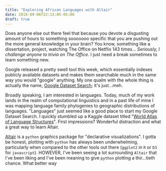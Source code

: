 ```yaml
---
title: "Exploring African Languages with Altair"
date: 2018-09-06T22:13:05-05:00
draft: true
---
```


Does anyone else out there feel that because you devote a disgusting amount of hours to something sooooooo specific that you are pushing out the more general knowledge in your brain? You know, something like a dissertation, project, watching The Office on Netflix 143 times... *Seriously, I challenge anyone to trivia on The Office*. I just need a break sometimes to learn something new.

Google released a pretty swell tool this week, which essentially indexes publicly available datasets and makes them searchable much in the same way you would "google" anything. My one qualm with the whole thing is actually the name, [Google Dataset Search](https://toolbox.google.com/datasetsearch); it's just...meh. 

 Broadly speaking, I am interested in languages. Today, much of my work lands in the realm of computational linguistics and in a past life of mine I was mapping language family phylogenies to geographic distributions of languages. "Languages" just seemed like a good place to start my Google Dataset Search. I quickly stumbled up a Kaggle dataset titled "[World Atlas of Language Structures](https://toolbox.google.com/datasetsearch/search?query=languages&docid=6GpBhAxWvCVR6Ny%2BAAAAAA%3D%3D)". First impressions? Wonderful distraction and what a great way to learn Altair. 
 
 [Altair](https://altair-viz.github.io/) is a `python` graphics package for "declarative visualizations". I gotta be honest, plotting with `python` has always been underwhelming, particularly when compared to the other tools out there (`ggplot2` in `R` or `D3` for `javascript`). HOWEVER, I've been seeing a lot surrounding `Altair` that I've been liking and I've been meaning to give `python` plotting a thir...tieth chance. What better way 